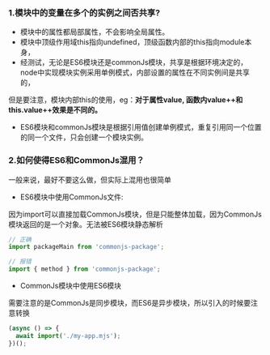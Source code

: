 ### 1.模块中的变量在多个的实例之间否共享?

* 模块中的属性都局部属性，不会影响全局属性。
* 模块中顶级作用域this指向undefined，顶级函数内部的this指向module本身，
* 经测试，无论是ES6模块还是commonJs模块，共享是根据环境决定的，node中实现模块实例采用单例模式，内部设置的属性在不同实例间是共享的，

但是要注意，模块内部this的使用，eg：**对于属性value, 函数内value++和this.value++效果是不同的。**

* ES6模块和commonJs模块是根据引用值创建单例模式，重复引用同一个位置的同一个文件，只会创建一个模块实例。

### 2.如何使得ES6和CommonJs混用？

一般来说，最好不要这么做，但实际上混用也很简单

* ES6模块中使用CommonJs文件:

因为import可以直接加载CommonJs模块，但是只能整体加载，因为CommonJs模块返回的是一个对象。无法被ES6模块静态解析

```javascript
// 正确
import packageMain from 'commonjs-package';

// 报错
import { method } from 'commonjs-package';
```

* CommonJs模块中使用ES6模块

需要注意的是CommonJs是同步模块，而ES6是异步模块，所以引入的时候要注意转换

```javascript
(async () => {
  await import('./my-app.mjs');
})();
```
